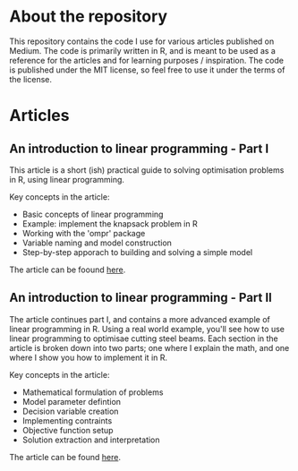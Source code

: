 # About the repository
This repository contains the code I use for various articles published on Medium. The code is primarily written in R, and is meant to be used as a reference for the articles and for learning purposes / inspiration. The code is published under the MIT license, so feel free to use it under the terms of the license.

# Articles

## An introduction to linear programming - Part I
This article is a short (ish) practical guide to solving optimisation problems in R, using linear programming. 

Key concepts in the article: 
- Basic concepts of linear programming
- Example: implement the knapsack problem in R
- Working with the 'ompr' package
- Variable naming and model construction 
- Step-by-step apporach to building and solving a simple model

The article can be foound [here](https://medium.com/towards-data-science/optimize-production-with-r-part-i-25497d29e06e). 


## An introduction to linear programming - Part II
The article continues part I, and contains a more advanced example of linear programming in R. Using a real world example, you'll see how to use linear programming to optimisae cutting steel beams. Each section in the article is broken down into two parts; one where I explain the math, and one where I show you how to implement it in R. 

Key concepts in the article:
 - Mathematical formulation of problems
 - Model parameter defintion
 - Decision variable creation
 - Implementing contraints
 - Objective function setup
 - Solution extraction and interpretation


The article can be found [here](https://medium.com/towards-data-science/introduction-to-linear-programming-part-ii-4fa9521ac3a7).
